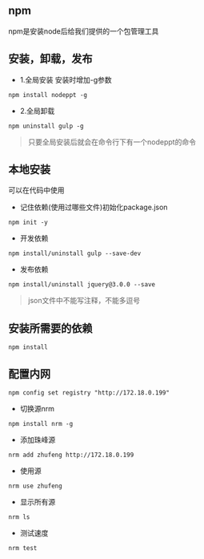 ## npm
npm是安装node后给我们提供的一个包管理工具

## 安装，卸载，发布
- 1.全局安装 安装时增加-g参数
```
npm install nodeppt -g
```
- 2.全局卸载 
```
npm uninstall gulp -g
```

> 只要全局安装后就会在命令行下有一个nodeppt的命令

## 本地安装
可以在代码中使用

- 记住依赖(使用过哪些文件)初始化package.json
```
npm init -y
```

- 开发依赖
```
npm install/uninstall gulp --save-dev
```
- 发布依赖
```
npm install/uninstall jquery@3.0.0 --save
```

> json文件中不能写注释，不能多逗号

## 安装所需要的依赖
```
npm install 
```
## 配置内网
```
npm config set registry "http://172.18.0.199"
```
- 切换源nrm
```
npm install nrm -g
```
- 添加珠峰源
```
nrm add zhufeng http://172.18.0.199
```
- 使用源
```
nrm use zhufeng
```
- 显示所有源
```
nrm ls
```
- 测试速度
```
nrm test
```